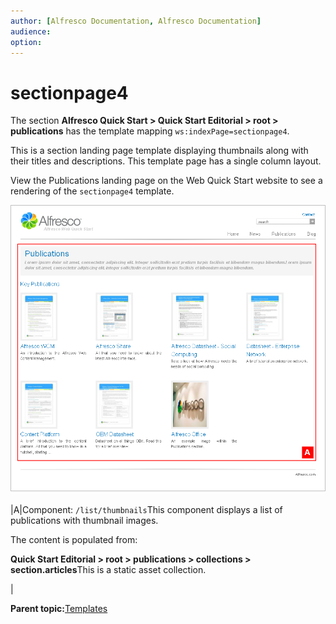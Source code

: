 ```yaml
---
author: [Alfresco Documentation, Alfresco Documentation]
audience: 
option: 
---
```


# sectionpage4

The section **Alfresco Quick Start \> Quick Start Editorial \> root \> publications** has the template mapping `ws:indexPage=sectionpage4`.

This is a section landing page template displaying thumbnails along with their titles and descriptions. This template page has a single column layout.

View the Publications landing page on the Web Quick Start website to see a rendering of the `sectionpage4` template.

![sectionpage4 template](../images/qs-sectionpage4.png)

|A|Component: `/list/thumbnails`This component displays a list of publications with thumbnail images.

The content is populated from:

**Quick Start Editorial \> root \> publications \> collections \> section.articles**This is a static asset collection.

|

**Parent topic:**[Templates](../references/qs-ref-templates.md)

